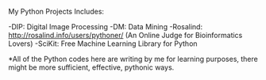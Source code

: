 

My Python Projects Includes:

-DIP: Digital Image Processing
-DM: Data Mining
-Rosalind: http://rosalind.info/users/pythoner/ (An Online Judge for Bioinformatics Lovers)
-SciKit: Free Machine Learning Library for Python

*All of the Python codes here are writing by me for learning purposes, there might be more sufficient, effective, pythonic ways.
